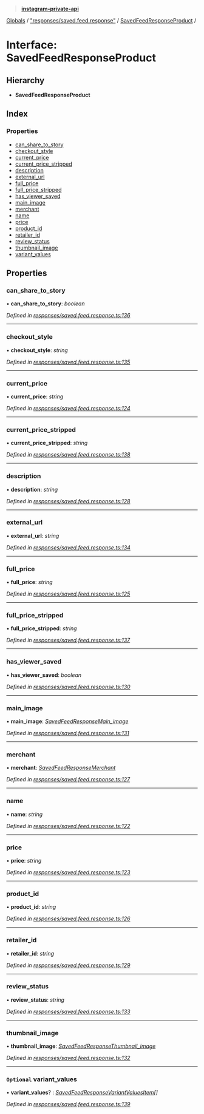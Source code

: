 > **[instagram-private-api](../README.md)**

[Globals](../README.md) / ["responses/saved.feed.response"](../modules/_responses_saved_feed_response_.md) / [SavedFeedResponseProduct](_responses_saved_feed_response_.savedfeedresponseproduct.md) /

# Interface: SavedFeedResponseProduct

## Hierarchy

* **SavedFeedResponseProduct**

## Index

### Properties

* [can_share_to_story](_responses_saved_feed_response_.savedfeedresponseproduct.md#can_share_to_story)
* [checkout_style](_responses_saved_feed_response_.savedfeedresponseproduct.md#checkout_style)
* [current_price](_responses_saved_feed_response_.savedfeedresponseproduct.md#current_price)
* [current_price_stripped](_responses_saved_feed_response_.savedfeedresponseproduct.md#current_price_stripped)
* [description](_responses_saved_feed_response_.savedfeedresponseproduct.md#description)
* [external_url](_responses_saved_feed_response_.savedfeedresponseproduct.md#external_url)
* [full_price](_responses_saved_feed_response_.savedfeedresponseproduct.md#full_price)
* [full_price_stripped](_responses_saved_feed_response_.savedfeedresponseproduct.md#full_price_stripped)
* [has_viewer_saved](_responses_saved_feed_response_.savedfeedresponseproduct.md#has_viewer_saved)
* [main_image](_responses_saved_feed_response_.savedfeedresponseproduct.md#main_image)
* [merchant](_responses_saved_feed_response_.savedfeedresponseproduct.md#merchant)
* [name](_responses_saved_feed_response_.savedfeedresponseproduct.md#name)
* [price](_responses_saved_feed_response_.savedfeedresponseproduct.md#price)
* [product_id](_responses_saved_feed_response_.savedfeedresponseproduct.md#product_id)
* [retailer_id](_responses_saved_feed_response_.savedfeedresponseproduct.md#retailer_id)
* [review_status](_responses_saved_feed_response_.savedfeedresponseproduct.md#review_status)
* [thumbnail_image](_responses_saved_feed_response_.savedfeedresponseproduct.md#thumbnail_image)
* [variant_values](_responses_saved_feed_response_.savedfeedresponseproduct.md#optional-variant_values)

## Properties

###  can_share_to_story

• **can_share_to_story**: *boolean*

*Defined in [responses/saved.feed.response.ts:136](https://github.com/dilame/instagram-private-api/blob/3e16058/src/responses/saved.feed.response.ts#L136)*

___

###  checkout_style

• **checkout_style**: *string*

*Defined in [responses/saved.feed.response.ts:135](https://github.com/dilame/instagram-private-api/blob/3e16058/src/responses/saved.feed.response.ts#L135)*

___

###  current_price

• **current_price**: *string*

*Defined in [responses/saved.feed.response.ts:124](https://github.com/dilame/instagram-private-api/blob/3e16058/src/responses/saved.feed.response.ts#L124)*

___

###  current_price_stripped

• **current_price_stripped**: *string*

*Defined in [responses/saved.feed.response.ts:138](https://github.com/dilame/instagram-private-api/blob/3e16058/src/responses/saved.feed.response.ts#L138)*

___

###  description

• **description**: *string*

*Defined in [responses/saved.feed.response.ts:128](https://github.com/dilame/instagram-private-api/blob/3e16058/src/responses/saved.feed.response.ts#L128)*

___

###  external_url

• **external_url**: *string*

*Defined in [responses/saved.feed.response.ts:134](https://github.com/dilame/instagram-private-api/blob/3e16058/src/responses/saved.feed.response.ts#L134)*

___

###  full_price

• **full_price**: *string*

*Defined in [responses/saved.feed.response.ts:125](https://github.com/dilame/instagram-private-api/blob/3e16058/src/responses/saved.feed.response.ts#L125)*

___

###  full_price_stripped

• **full_price_stripped**: *string*

*Defined in [responses/saved.feed.response.ts:137](https://github.com/dilame/instagram-private-api/blob/3e16058/src/responses/saved.feed.response.ts#L137)*

___

###  has_viewer_saved

• **has_viewer_saved**: *boolean*

*Defined in [responses/saved.feed.response.ts:130](https://github.com/dilame/instagram-private-api/blob/3e16058/src/responses/saved.feed.response.ts#L130)*

___

###  main_image

• **main_image**: *[SavedFeedResponseMain_image](_responses_saved_feed_response_.savedfeedresponsemain_image.md)*

*Defined in [responses/saved.feed.response.ts:131](https://github.com/dilame/instagram-private-api/blob/3e16058/src/responses/saved.feed.response.ts#L131)*

___

###  merchant

• **merchant**: *[SavedFeedResponseMerchant](_responses_saved_feed_response_.savedfeedresponsemerchant.md)*

*Defined in [responses/saved.feed.response.ts:127](https://github.com/dilame/instagram-private-api/blob/3e16058/src/responses/saved.feed.response.ts#L127)*

___

###  name

• **name**: *string*

*Defined in [responses/saved.feed.response.ts:122](https://github.com/dilame/instagram-private-api/blob/3e16058/src/responses/saved.feed.response.ts#L122)*

___

###  price

• **price**: *string*

*Defined in [responses/saved.feed.response.ts:123](https://github.com/dilame/instagram-private-api/blob/3e16058/src/responses/saved.feed.response.ts#L123)*

___

###  product_id

• **product_id**: *string*

*Defined in [responses/saved.feed.response.ts:126](https://github.com/dilame/instagram-private-api/blob/3e16058/src/responses/saved.feed.response.ts#L126)*

___

###  retailer_id

• **retailer_id**: *string*

*Defined in [responses/saved.feed.response.ts:129](https://github.com/dilame/instagram-private-api/blob/3e16058/src/responses/saved.feed.response.ts#L129)*

___

###  review_status

• **review_status**: *string*

*Defined in [responses/saved.feed.response.ts:133](https://github.com/dilame/instagram-private-api/blob/3e16058/src/responses/saved.feed.response.ts#L133)*

___

###  thumbnail_image

• **thumbnail_image**: *[SavedFeedResponseThumbnail_image](_responses_saved_feed_response_.savedfeedresponsethumbnail_image.md)*

*Defined in [responses/saved.feed.response.ts:132](https://github.com/dilame/instagram-private-api/blob/3e16058/src/responses/saved.feed.response.ts#L132)*

___

### `Optional` variant_values

• **variant_values**? : *[SavedFeedResponseVariantValuesItem](_responses_saved_feed_response_.savedfeedresponsevariantvaluesitem.md)[]*

*Defined in [responses/saved.feed.response.ts:139](https://github.com/dilame/instagram-private-api/blob/3e16058/src/responses/saved.feed.response.ts#L139)*